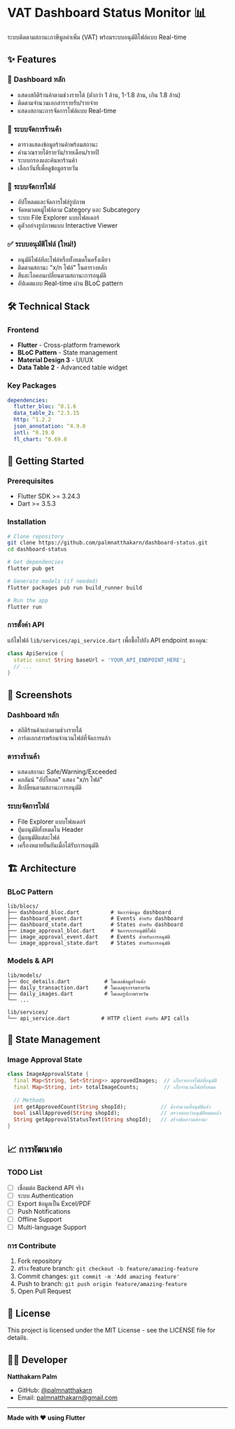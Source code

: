# VAT Dashboard Status Monitor 📊

ระบบติดตามสถานะภาษีมูลค่าเพิ่ม (VAT) พร้อมระบบอนุมัติไฟล์แบบ Real-time

## ✨ Features

### 🎯 **Dashboard หลัก**
- แสดงสถิติร้านค้าตามช่วงรายได้ (ต่ำกว่า 1 ล้าน, 1-1.8 ล้าน, เกิน 1.8 ล้าน)
- ติดตามจำนวนเอกสารรายรับ/รายจ่าย
- แสดงสถานะการจัดการไฟล์แบบ Real-time

### 🏪 **ระบบจัดการร้านค้า**
- ตารางแสดงข้อมูลร้านค้าพร้อมสถานะ
- คำนวณรายได้รายวัน/รายเดือน/รายปี
- ระบบกรองและค้นหาร้านค้า
- เลือกวันที่เพื่อดูข้อมูลรายวัน

### 📁 **ระบบจัดการไฟล์**
- อัปโหลดและจัดการไฟล์รูปภาพ
- จัดหมวดหมู่ไฟล์ตาม Category และ Subcategory
- ระบบ File Explorer แบบโฟลเดอร์
- ดูตัวอย่างรูปภาพแบบ Interactive Viewer

### ✅ **ระบบอนุมัติไฟล์** (ใหม่!)
- อนุมัติไฟล์ทีละไฟล์หรือทั้งหมดในครั้งเดียว
- ติดตามสถานะ "x/n ไฟล์" ในตารางหลัก
- สีและไอคอนเปลี่ยนตามสถานะการอนุมัติ
- อัปเดตแบบ Real-time ผ่าน BLoC pattern

## 🛠️ Technical Stack

### **Frontend**
- **Flutter** - Cross-platform framework
- **BLoC Pattern** - State management
- **Material Design 3** - UI/UX
- **Data Table 2** - Advanced table widget

### **Key Packages**
```yaml
dependencies:
  flutter_bloc: ^8.1.6
  data_table_2: ^2.5.15
  http: ^1.2.2
  json_annotation: ^4.9.0
  intl: ^0.19.0
  fl_chart: ^0.69.0
```

## 🚀 Getting Started

### Prerequisites
- Flutter SDK >= 3.24.3
- Dart >= 3.5.3

### Installation
```bash
# Clone repository
git clone https://github.com/palmnatthakarn/dashboard-status.git
cd dashboard-status

# Get dependencies
flutter pub get

# Generate models (if needed)
flutter packages pub run build_runner build

# Run the app
flutter run
```

### การตั้งค่า API
แก้ไขไฟล์ `lib/services/api_service.dart` เพื่อชื้อไปยัง API endpoint ของคุณ:

```dart
class ApiService {
  static const String baseUrl = 'YOUR_API_ENDPOINT_HERE';
  // ...
}
```

## 📱 Screenshots

### Dashboard หลัก
- สถิติร้านค้าแบ่งตามช่วงรายได้
- การ์ดเอกสารพร้อมจำนวนไฟล์ที่จัดการแล้ว

### ตารางร้านค้า
- แสดงสถานะ Safe/Warning/Exceeded
- คอลัมน์ "อัปโหลด" แสดง "x/n ไฟล์"
- สีเปลี่ยนตามสถานะการอนุมัติ

### ระบบจัดการไฟล์
- File Explorer แบบโฟลเดอร์
- ปุ่มอนุมัติทั้งหมดใน Header
- ปุ่มอนุมัติแต่ละไฟล์
- เครื่องหมายยืนยันเมื่อได้รับการอนุมัติ

## 🏗️ Architecture

### BLoC Pattern
```
lib/blocs/
├── dashboard_bloc.dart          # จัดการข้อมูล dashboard
├── dashboard_event.dart         # Events สำหรับ dashboard
├── dashboard_state.dart         # States สำหรับ dashboard
├── image_approval_bloc.dart     # จัดการการอนุมัติไฟล์
├── image_approval_event.dart    # Events สำหรับการอนุมัติ
└── image_approval_state.dart    # States สำหรับการอนุมัติ
```

### Models & API
```
lib/models/
├── doc_details.dart           # โมเดลข้อมูลร้านค้า
├── daily_transaction.dart     # โมเดลธุรกรรมรายวัน
├── daily_images.dart          # โมเดลรูปภาพรายวัน
└── ...

lib/services/
└── api_service.dart          # HTTP client สำหรับ API calls
```

## 🔄 State Management

### Image Approval State
```dart
class ImageApprovalState {
  final Map<String, Set<String>> approvedImages;  // เก็บรายการไฟล์ที่อนุมัติ
  final Map<String, int> totalImageCounts;        // เก็บจำนวนไฟล์ทั้งหมด
  
  // Methods
  int getApprovedCount(String shopId);           // ดึงจำนวนที่อนุมัติแล้ว
  bool isAllApproved(String shopId);             // ตรวจสอบว่าอนุมัติหมดแล้ว
  String getApprovalStatusText(String shopId);   // สร้างข้อความสถานะ
}
```

## 📈 การพัฒนาต่อ

### TODO List
- [ ] เชื่อมต่อ Backend API จริง
- [ ] ระบบ Authentication
- [ ] Export ข้อมูลเป็น Excel/PDF
- [ ] Push Notifications
- [ ] Offline Support
- [ ] Multi-language Support

### การ Contribute
1. Fork repository
2. สร้าง feature branch: `git checkout -b feature/amazing-feature`
3. Commit changes: `git commit -m 'Add amazing feature'`
4. Push to branch: `git push origin feature/amazing-feature`
5. Open Pull Request

## 📝 License

This project is licensed under the MIT License - see the LICENSE file for details.

## 👨‍💻 Developer

**Natthakarn Palm**
- GitHub: [@palmnatthakarn](https://github.com/palmnatthakarn)
- Email: palmnatthakarn@gmail.com

---
**Made with ❤️ using Flutter**

